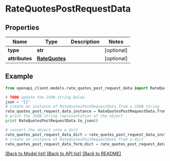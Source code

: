 # RateQuotesPostRequestData


## Properties
Name | Type | Description | Notes
------------ | ------------- | ------------- | -------------
**type** | **str** |  | [optional] 
**attributes** | [**RateQuotes**](RateQuotes.md) |  | [optional] 

## Example

```python
from openapi_client.models.rate_quotes_post_request_data import RateQuotesPostRequestData

# TODO update the JSON string below
json = "{}"
# create an instance of RateQuotesPostRequestData from a JSON string
rate_quotes_post_request_data_instance = RateQuotesPostRequestData.from_json(json)
# print the JSON string representation of the object
print RateQuotesPostRequestData.to_json()

# convert the object into a dict
rate_quotes_post_request_data_dict = rate_quotes_post_request_data_instance.to_dict()
# create an instance of RateQuotesPostRequestData from a dict
rate_quotes_post_request_data_form_dict = rate_quotes_post_request_data.from_dict(rate_quotes_post_request_data_dict)
```
[[Back to Model list]](../README.md#documentation-for-models) [[Back to API list]](../README.md#documentation-for-api-endpoints) [[Back to README]](../README.md)



